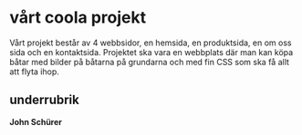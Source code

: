 # vårt coola projekt
Vårt projekt består av 4 webbsidor, en hemsida, en produktsida, en om oss sida och en kontaktsida. Projektet ska vara en webbplats där man kan köpa båtar med bilder på båtarna på grundarna och med fin CSS som ska få allt att flyta ihop.
## underrubrik
**John Schürer**
